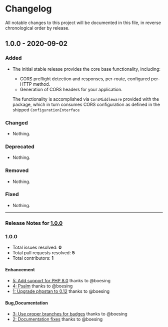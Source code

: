 # Changelog

All notable changes to this project will be documented in this file, in reverse chronological order by release.

## 1.0.0 - 2020-09-02

### Added

- The initial stable release provides the core base functionality, including:

  - CORS preflight detection and responses, per-route, configured per-HTTP method.
  - Generation of CORS headers for your application.

  The functionality is accomplished via `CorsMiddleware` provided with the package, which in turn consumes CORS configuration as defined in the shipped `ConfigurationInterface`

### Changed

- Nothing.

### Deprecated

- Nothing.

### Removed

- Nothing.

### Fixed

- Nothing.


-----

### Release Notes for [1.0.0](https://github.com/mezzio/mezzio-cors/milestone/1)



### 1.0.0

- Total issues resolved: **0**
- Total pull requests resolved: **5**
- Total contributors: **1**

#### Enhancement

 - [5: Add support for PHP 8.0](https://github.com/mezzio/mezzio-cors/pull/5) thanks to @boesing
 - [4: Psalm](https://github.com/mezzio/mezzio-cors/pull/4) thanks to @boesing
 - [1: Upgrade phpstan to 0.12](https://github.com/mezzio/mezzio-cors/pull/1) thanks to @boesing

#### Bug,Documentation

 - [3: Use proper branches for badges](https://github.com/mezzio/mezzio-cors/pull/3) thanks to @boesing
 - [2: Documentation fixes](https://github.com/mezzio/mezzio-cors/pull/2) thanks to @boesing
